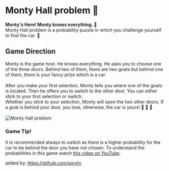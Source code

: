 # Monty Hall problem :door:
**Monty's Here! Monty knows everything. :ghost:**\
Monty Hall problem is a probability puzzle in which you challenge yourself to find the car. :car:

## Game Direction
Monty is the game host. He knows everything. He asks you to choose one of the three doors. 
Behind two of them, there are two goats but behind one of them, there is your fancy prize which is a car.\
\
After you make your first selection, Monty tells you where one of the goats is located. Then he offers you to switch to the other door. You can either stick to your first selection or switch.
\
Whether you stick to your selection, Monty will open the two other doors. If a goat is behind your door, you lose, otherwise, the car is yours! 💯 💯 💯
\
\
![Monty Hall problem](https://upload.wikimedia.org/wikipedia/commons/thumb/3/3f/Monty_open_door.svg/1200px-Monty_open_door.svg.png)
### Game Tip!
It is recommended always to switch as there is a higher probability for the car to be behind the door you have not chosen. To understand the probabilities in this game watch [this video on YouTube](https://youtu.be/4Lb-6rxZxx0).

added by: https://github.com/sprshr
